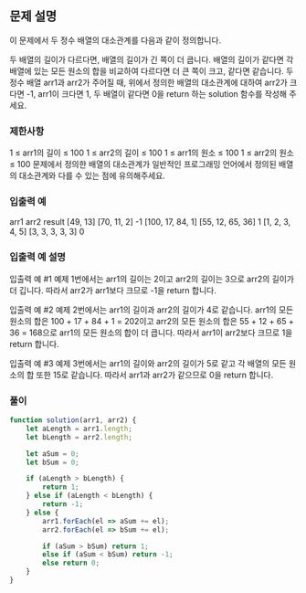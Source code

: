 ## 문제 설명

이 문제에서 두 정수 배열의 대소관계를 다음과 같이 정의합니다.

두 배열의 길이가 다르다면, 배열의 길이가 긴 쪽이 더 큽니다.
배열의 길이가 같다면 각 배열에 있는 모든 원소의 합을 비교하여 다르다면 더 큰 쪽이 크고, 같다면 같습니다.
두 정수 배열 arr1과 arr2가 주어질 때, 위에서 정의한 배열의 대소관계에 대하여 arr2가 크다면 -1, arr1이 크다면 1, 두 배열이 같다면 0을 return 하는 solution 함수를 작성해 주세요.

### 제한사항

1 ≤ arr1의 길이 ≤ 100
1 ≤ arr2의 길이 ≤ 100
1 ≤ arr1의 원소 ≤ 100
1 ≤ arr2의 원소 ≤ 100
문제에서 정의한 배열의 대소관계가 일반적인 프로그래밍 언어에서 정의된 배열의 대소관계와 다를 수 있는 점에 유의해주세요.

### 입출력 예

arr1 arr2 result
[49, 13] [70, 11, 2] -1
[100, 17, 84, 1] [55, 12, 65, 36] 1
[1, 2, 3, 4, 5] [3, 3, 3, 3, 3] 0

### 입출력 예 설명

입출력 예 #1
예제 1번에서는 arr1의 길이는 2이고 arr2의 길이는 3으로 arr2의 길이가 더 깁니다. 따라서 arr2가 arr1보다 크므로 -1을 return 합니다.

입출력 예 #2
예제 2번에서는 arr1의 길이과 arr2의 길이가 4로 같습니다. arr1의 모든 원소의 합은 100 + 17 + 84 + 1 = 202이고 arr2의 모든 원소의 합은 55 + 12 + 65 + 36 = 168으로 arr1의 모든 원소의 합이 더 큽니다. 따라서 arr1이 arr2보다 크므로 1을 return 합니다.

입출력 예 #3
예제 3번에서는 arr1의 길이와 arr2의 길이가 5로 같고 각 배열의 모든 원소의 합 또한 15로 같습니다. 따라서 arr1과 arr2가 같으므로 0을 return 합니다.

### 풀이

```javaScript
function solution(arr1, arr2) {
    let aLength = arr1.length;
    let bLength = arr2.length;

    let aSum = 0;
    let bSum = 0;

    if (aLength > bLength) {
        return 1;
    } else if (aLength < bLength) {
        return -1;
    } else {
        arr1.forEach(el => aSum += el);
        arr2.forEach(el => bSum += el);

        if (aSum > bSum) return 1;
        else if (aSum < bSum) return -1;
        else return 0;
    }
}
```
